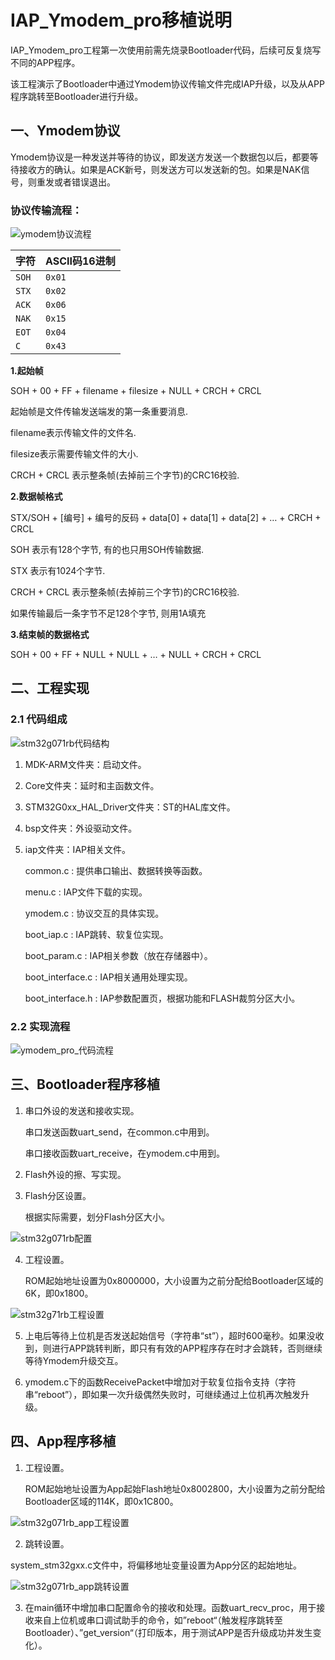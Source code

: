 # IAP_Ymodem_pro移植说明

IAP_Ymodem_pro工程第一次使用前需先烧录Bootloader代码，后续可反复烧写不同的APP程序。

该工程演示了Bootloader中通过Ymodem协议传输文件完成IAP升级，以及从APP程序跳转至Bootloader进行升级。



## 一、Ymodem协议

Ymodem协议是一种发送并等待的协议，即发送方发送一个数据包以后，都要等待接收方的确认。如果是ACK新号，则发送方可以发送新的包。如果是NAK信号，则重发或者错误退出。

### 协议传输流程：

![ymodem协议流程](移植说明.assets/ymodem协议流程.jpg)

| 字符  | ASCII码16进制 |
| ----- | ------------- |
| `SOH` | `0x01`        |
| `STX` | `0x02`        |
| `ACK` | `0x06`        |
| `NAK` | `0x15`        |
| `EOT` | `0x04`        |
| `C`   | `0x43`        |

**1.起始帧**

SOH + 00 + FF + filename + filesize + NULL + CRCH + CRCL

起始帧是文件传输发送端发的第一条重要消息.

filename表示传输文件的文件名.

filesize表示需要传输文件的大小.

CRCH + CRCL 表示整条帧(去掉前三个字节)的CRC16校验.

**2.数据帧格式**

STX/SOH + [编号] + 编号的反码 + data[0] + data[1] + data[2] + … + CRCH + CRCL

SOH 表示有128个字节, 有的也只用SOH传输数据.

STX 表示有1024个字节.

CRCH + CRCL 表示整条帧(去掉前三个字节)的CRC16校验.

如果传输最后一条字节不足128个字节, 则用1A填充

**3.结束帧的数据格式**

SOH + 00 + FF + NULL + NULL + … + NULL + CRCH + CRCL



## 二、工程实现

### 2.1 代码组成

![stm32g071rb代码结构](移植说明.assets/stm32g071rb代码结构.png)

1. MDK-ARM文件夹：启动文件。

2. Core文件夹：延时和主函数文件。

3. STM32G0xx_HAL_Driver文件夹：ST的HAL库文件。

4. bsp文件夹：外设驱动文件。

5. iap文件夹：IAP相关文件。

   common.c : 提供串口输出、数据转换等函数。

   menu.c : IAP文件下载的实现。

   ymodem.c : 协议交互的具体实现。

   boot_iap.c : IAP跳转、软复位实现。

   boot_param.c : IAP相关参数（放在存储器中）。
   
   boot_interface.c : IAP相关通用处理实现。
   
   boot_interface.h : IAP参数配置页，根据功能和FLASH裁剪分区大小。

### 2.2 实现流程

![ymodem_pro_代码流程](移植说明.assets/ymodem_pro_代码流程.jpg)



## 三、Bootloader程序移植

1. 串口外设的发送和接收实现。

   串口发送函数uart_send，在common.c中用到。

   串口接收函数uart_receive，在ymodem.c中用到。

2. Flash外设的擦、写实现。

3. Flash分区设置。

   根据实际需要，划分Flash分区大小。

![stm32g071rb配置](移植说明.assets/stm32g071rb配置.png)

4. 工程设置。

   ROM起始地址设置为0x8000000，大小设置为之前分配给Bootloader区域的6K，即0x1800。

![stm32g71rb工程设置](移植说明.assets/stm32g71rb工程设置.png)

5. 上电后等待上位机是否发送起始信号（字符串“st”），超时600毫秒。如果没收到，则进行APP跳转判断，即只有有效的APP程序存在时才会跳转，否则继续等待Ymodem升级交互。

6. ymodem.c下的函数ReceivePacket中增加对于软复位指令支持（字符串“reboot”），即如果一次升级偶然失败时，可继续通过上位机再次触发升级。

   

## 四、App程序移植

1. 工程设置。

   ROM起始地址设置为App起始Flash地址0x8002800，大小设置为之前分配给Bootloader区域的114K，即0x1C800。

![stm32g071rb_app工程设置](移植说明.assets/stm32g071rb_app工程设置.png)

2. 跳转设置。

system_stm32gxx.c文件中，将偏移地址变量设置为App分区的起始地址。

![stm32g071rb_app跳转设置](移植说明.assets/stm32g071rb_app跳转设置.png)

3. 在main循环中增加串口配置命令的接收和处理。函数uart_recv_proc，用于接收来自上位机或串口调试助手的命令，如”reboot“（触发程序跳转至Bootloader）、”get_version“（打印版本，用于测试APP是否升级成功并发生变化）。
